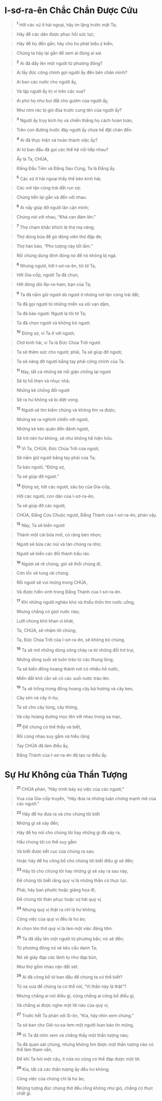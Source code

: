 

# I-sơ-ra-ên Chắc Chắn Được Cứu

> <sup><b>1</b></sup> Hỡi các xứ ở hải ngoại, hãy im lặng trước mặt Ta;
>


> Hãy để các dân được phục hồi sức lực;
>


> Hãy để họ đến gần; hãy cho họ phát biểu ý kiến;
>


> Chúng ta hãy lại gần để xem ai đúng ai sai.
>


> <sup><b>2</b></sup> Ai đã dấy lên một người từ phương đông?
>


> Ai lấy đức công chính gọi người ấy đến bên chân mình?
>


> Ai ban các nước cho người ấy,
>


> Và lập người ấy trị vì trên các vua?
>


> Ai phó họ như bụi đất cho gươm của người ấy,
>


> Như rơm rác bị gió đùa trước cung tên của người ấy?
>


> <sup><b>3</b></sup> Người ấy truy kích họ và chiến thắng họ cách hoàn toàn,
>


> Trên con đường trước đây người ấy chưa hề đặt chân đến.
>


> <sup><b>4</b></sup> Ai đã thực hiện và hoàn thành việc ấy?
>


> Ai từ ban đầu đã gọi các thế hệ nối tiếp nhau?
>


> Ấy là Ta, CHÚA,
>


> Đấng Đầu Tiên và Đấng Sau Cùng; Ta là Đấng ấy.
>


> <sup><b>5</b></sup> Các xứ ở hải ngoại thấy thế bèn kinh hãi;
>


> Các nơi tận cùng trái đất run sợ;
>


> Chúng tiến lại gần và đến với nhau.
>


> <sup><b>6</b></sup> Ai nấy giúp đỡ người lân cận mình;
>


> Chúng nói với nhau, “Khá can đảm lên.”
>


> <sup><b>7</b></sup> Thợ chạm khắc khích lệ thợ mạ vàng;
>


> Thợ dùng búa để gò động viên thợ đập đe;
>


> Thợ hàn bảo, “Pho tượng này tốt lắm.”
>


> Rồi chúng dùng đinh đóng nó để nó không bị ngã.
>


> <sup><b>8</b></sup> Nhưng ngươi, hỡi I-sơ-ra-ên, tôi tớ Ta,
>


> Hỡi Gia-cốp, người Ta đã chọn,
>


> Hỡi dòng dõi Áp-ra-ham, bạn của Ta;
>


> <sup><b>9</b></sup> Ta đã nắm giữ ngươi dù ngươi ở những nơi tận cùng trái đất;
>


> Ta đã gọi ngươi từ những miền xa xôi vạn dặm,
>


> Ta đã bảo ngươi: Ngươi là tôi tớ Ta;
>


> Ta đã chọn ngươi và không bỏ ngươi.
>


> <sup><b>10</b></sup> Đừng sợ, vì Ta ở với ngươi;
>


> Chớ kinh hãi, vì Ta là Đức Chúa Trời ngươi.
>


> Ta sẽ thêm sức cho ngươi; phải, Ta sẽ giúp đỡ ngươi;
>


> Ta sẽ nâng đỡ ngươi bằng tay phải công chính của Ta.
>


> <sup><b>11</b></sup> Này, tất cả những kẻ nổi giận chống lại ngươi
>


> Sẽ bị hổ thẹn và nhục nhã;
>


> Những kẻ chống đối ngươi
>


> Sẽ ra hư không và bị diệt vong.
>


> <sup><b>12</b></sup> Ngươi sẽ tìm kiếm chúng và không tìm ra được;
>


> Những kẻ ra nghinh chiến với ngươi,
>


> Những kẻ kéo quân đến đánh ngươi,
>


> Sẽ trở nên hư không, sẽ như không hề hiện hữu.
>


> <sup><b>13</b></sup> Vì Ta, CHÚA, Đức Chúa Trời của ngươi,
>


> Sẽ nắm giữ ngươi bằng tay phải của Ta;
>


> Ta bảo ngươi, “Đừng sợ,
>


> Ta sẽ giúp đỡ ngươi.”
>


> <sup><b>14</b></sup> Đừng sợ, hỡi các ngươi, sâu bọ của Gia-cốp,
>


> Hỡi các ngươi, con dân của I-sơ-ra-ên,
>


> Ta sẽ giúp đỡ các ngươi,
>


> CHÚA, Đấng Cứu Chuộc ngươi, Đấng Thánh của I-sơ-ra-ên, phán vậy.
>


> <sup><b>15</b></sup> Này, Ta sẽ biến ngươi
>


> Thành một cái bừa mới, có răng bén nhọn;
>


> Ngươi sẽ bừa các núi và tán chúng ra nhỏ;
>


> Ngươi sẽ biến các đồi thành trấu rác.
>


> <sup><b>16</b></sup> Ngươi sẽ rê chúng, gió sẽ thổi chúng đi,
>


> Cơn lốc sẽ tung rải chúng.
>


> Rồi ngươi sẽ vui mừng trong CHÚA,
>


> Và được hiển vinh trong Đấng Thánh của I-sơ-ra-ên.
>


> <sup><b>17</b></sup> Khi những người nghèo khó và thiếu thốn tìm nước uống,
>


> Nhưng chẳng có giọt nước nào;
>


> Lưỡi chúng khô khan vì khát,
>


> Ta, CHÚA, sẽ nhậm lời chúng;
>


> Ta, Đức Chúa Trời của I-sơ-ra-ên, sẽ không bỏ chúng.
>


> <sup><b>18</b></sup> Ta sẽ mở những dòng sông chảy ra từ những đồi trơ trụi,
>


> Những dòng suối sẽ tuôn trào từ các thung lũng;
>


> Ta sẽ biến đồng hoang thành nơi có nhiều hồ nước,
>


> Miền đất khô cằn sẽ có các suối nước trào lên.
>


> <sup><b>19</b></sup> Ta sẽ trồng trong đồng hoang cây bá hương và cây keo,
>


> Cây sim và cây ô-liu;
>


> Ta sẽ cho cây tùng, cây thông,
>


> Và cây hoàng dương mọc lên với nhau trong sa mạc,
>


> <sup><b>20</b></sup> Để chúng có thể thấy và biết,
>


> Rồi cùng nhau suy gẫm và hiểu rằng
>


> Tay CHÚA đã làm điều ấy,
>


> Đấng Thánh của I-sơ-ra-ên đã tạo ra điều ấy.
>

# Sự Hư Không của Thần Tượng

> <sup><b>21</b></sup> CHÚA phán, “Hãy trình bày sự việc của các ngươi;”
>


> Vua của Gia-cốp truyền, “Hãy đưa ra những luận chứng mạnh mẽ của các ngươi.”
>


> <sup><b>22</b></sup> Hãy để họ đưa ra và cho chúng tôi biết
>


> Những gì sẽ xảy đến;
>


> Hãy để họ nói cho chúng tôi hay những gì đã xảy ra,
>


> Hầu chúng tôi có thể suy gẫm
>


> Và biết được kết cục của chúng ra sao;
>


> Hoặc hãy để họ công bố cho chúng tôi biết điều gì sẽ đến;
>


> <sup><b>23</b></sup> Hãy tỏ cho chúng tôi hay những gì sẽ xảy ra sau này,
>


> Để chúng tôi biết rằng quý vị là những thần có thực lực.
>


> Phải, hãy ban phước hoặc giáng họa đi,
>


> Để chúng tôi thán phục hoặc sợ hãi quý vị.
>


> <sup><b>24</b></sup> Nhưng quý vị thật ra chỉ là hư không;
>


> Công việc của quý vị đều là hư ảo;
>


> Ai chọn tôn thờ quý vị là làm một việc đáng tởm.
>


> <sup><b>25</b></sup> Ta đã dấy lên một người từ phương bắc; nó sẽ đến;
>


> Từ phương đông nó sẽ kêu cầu danh Ta;
>


> Nó sẽ giày đạp các lãnh tụ như đạp bùn,
>


> Như thợ gốm nhào nặn đất sét.
>


> <sup><b>26</b></sup> Ai đã công bố từ ban đầu để chúng ta có thể biết?
>


> Từ xa xưa để chúng ta có thể nói, “Vị thần này là thật”?
>


> Nhưng chẳng ai nói điều gì, cũng chẳng ai công bố điều gì,
>


> Và chẳng ai được nghe một lời nào của quý vị.
>


> <sup><b>27</b></sup> Trước hết Ta phán với Si-ôn, “Kìa, hãy nhìn xem chúng.”
>


> Ta sẽ ban cho Giê-ru-sa-lem một người loan báo tin mừng,
>


> <sup><b>28</b></sup> Vì Ta đã nhìn xem và chẳng thấy một thần tượng nào;
>


> Ta đã quan sát chúng, nhưng không tìm được một thần tượng nào có thể làm tham vấn,
>


> Để khi Ta hỏi một câu, ít nữa nó cũng có thể đáp được một lời.
>


> <sup><b>29</b></sup> Kìa, tất cả các thần tượng ấy đều hư không;
>


> Công việc của chúng chỉ là hư ảo;
>


> Những tượng đúc chúng thờ đều rỗng không như gió, chẳng có thực chất gì.
>

